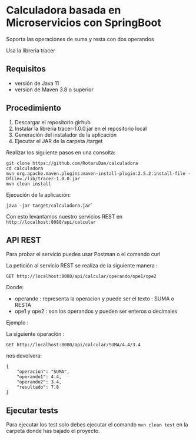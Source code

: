 

# Calculadora basada en Microservicios con SpringBoot

Soporta las operaciones de suma y resta con dos operandos

Usa la libreria tracer

## Requisitos 
- versión de Java 11
- version de Maven 3.8 o superior

## Procedimiento

1. Descargar el repositorio girhub
2. Instalar la libreria tracer-1.0.0.jar en el repositorio local
3. Generación del instalador de la aplicación
4. Ejecutar el JAR de la carpeta /target


Realizar los siguiente pasos en una consolta:

```
git clone https://github.com/RotaruDan/calculadora
cd calculadora
mvn org.apache.maven.plugins:maven-install-plugin:2.5.2:install-file -Dfile=./lib/tracer-1.0.0.jar
mvn clean install

```

Ejecución de la aplicación:

```
java -jar target/calculadora.jar`
```

Con esto levantamos nuestro servicios REST en `http://localhost:8080/api/calcular`


## API REST

Para probar el servicio puedes usar Postman o el comando curl

La petición al servicio REST se realiza de la siguiente manera :

`GET http://localhost:8080/api/calcular/operando/ope1/ope2`

Donde:
- operando : representa la operacion y puede ser el texto : SUMA o RESTA
- ope1 y ope2 : son los operandos y pueden ser enteros o decimales

Ejemplo :

La siguiente  operación : 

`GET http://localhost:8080/api/calcular/SUMA/4.4/3.4`

nos devolvera:

```
{
    "operacion": "SUMA",
    "operando1": 4.4,
    "operando2": 3.4,
    "resultado": 7.8
}
```

## Ejecutar tests

Para ejecutar los test solo debes ejecutar el comando `mvn clean test` en la carpeta donde has bajado el proyecto.

